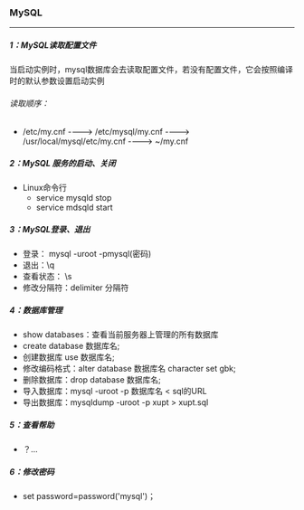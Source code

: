 ### MySQL

------

##### 1：MySQL读取配置文件

​	当启动实例时，mysql数据库会去读取配置文件，若没有配置文件，它会按照编译时的默认参数设置启动实例

###### 读取顺序：

- /etc/my.cnf ----> /etc/mysql/my.cnf ----> /usr/local/mysql/etc/my.cnf ----> ~/my.cnf


##### 2：MySQL 服务的启动、关闭

- Linux命令行 
  - service mysqld stop
  - service mdsqld start

##### 3：MySQL登录、退出

- 登录： mysql -uroot -pmysql(密码) 
- 退出：\q 
- 查看状态： \s 
- 修改分隔符：delimiter 分隔符

##### 4：数据库管理

- show databases：查看当前服务器上管理的所有数据库 
- create database 数据库名; 
- 创建数据库 use 数据库名; 
- 修改编码格式：alter database 数据库名 character set gbk;  
- 删除数据库：drop database 数据库名; 
- 导入数据库：mysql -uroot -p 数据库名 < sql的URL 
- 导出数据库：mysqldump -uroot -p xupt > xupt.sql

##### 5：查看帮助

- ？...


##### 6：修改密码

- set password=password('mysql')；